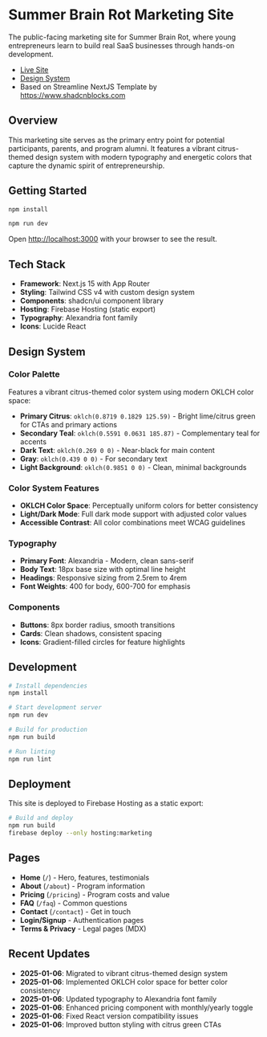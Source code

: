 # Summer Brain Rot Marketing Site

The public-facing marketing site for Summer Brain Rot, where young entrepreneurs learn to build real SaaS businesses through hands-on development.

- [Live Site](https://summerbrainrot-com.web.app/)
- [Design System](#design-system)
- Based on Streamline NextJS Template by https://www.shadcnblocks.com

## Overview

This marketing site serves as the primary entry point for potential participants, parents, and program alumni. It features a vibrant citrus-themed design system with modern typography and energetic colors that capture the dynamic spirit of entrepreneurship.

## Getting Started

```bash
npm install
```

```bash
npm run dev
```

Open [http://localhost:3000](http://localhost:3000) with your browser to see the result.

## Tech Stack

- **Framework**: Next.js 15 with App Router
- **Styling**: Tailwind CSS v4 with custom design system
- **Components**: shadcn/ui component library
- **Hosting**: Firebase Hosting (static export)
- **Typography**: Alexandria font family
- **Icons**: Lucide React

## Design System

### Color Palette

Features a vibrant citrus-themed color system using modern OKLCH color space:

- **Primary Citrus**: `oklch(0.8719 0.1829 125.59)` - Bright lime/citrus green for CTAs and primary actions
- **Secondary Teal**: `oklch(0.5591 0.0631 185.87)` - Complementary teal for accents
- **Dark Text**: `oklch(0.269 0 0)` - Near-black for main content
- **Gray**: `oklch(0.439 0 0)` - For secondary text
- **Light Background**: `oklch(0.9851 0 0)` - Clean, minimal backgrounds

### Color System Features

- **OKLCH Color Space**: Perceptually uniform colors for better consistency
- **Light/Dark Mode**: Full dark mode support with adjusted color values
- **Accessible Contrast**: All color combinations meet WCAG guidelines

### Typography

- **Primary Font**: Alexandria - Modern, clean sans-serif
- **Body Text**: 18px base size with optimal line height
- **Headings**: Responsive sizing from 2.5rem to 4rem
- **Font Weights**: 400 for body, 600-700 for emphasis

### Components

- **Buttons**: 8px border radius, smooth transitions
- **Cards**: Clean shadows, consistent spacing
- **Icons**: Gradient-filled circles for feature highlights

## Development

```bash
# Install dependencies
npm install

# Start development server
npm run dev

# Build for production
npm run build

# Run linting
npm run lint
```

## Deployment

This site is deployed to Firebase Hosting as a static export:

```bash
# Build and deploy
npm run build
firebase deploy --only hosting:marketing
```

## Pages

- **Home** (`/`) - Hero, features, testimonials
- **About** (`/about`) - Program information
- **Pricing** (`/pricing`) - Program costs and value
- **FAQ** (`/faq`) - Common questions
- **Contact** (`/contact`) - Get in touch
- **Login/Signup** - Authentication pages
- **Terms & Privacy** - Legal pages (MDX)

## Recent Updates

- **2025-01-06**: Migrated to vibrant citrus-themed design system
- **2025-01-06**: Implemented OKLCH color space for better color consistency
- **2025-01-06**: Updated typography to Alexandria font family
- **2025-01-06**: Enhanced pricing component with monthly/yearly toggle
- **2025-01-06**: Fixed React version compatibility issues
- **2025-01-06**: Improved button styling with citrus green CTAs
